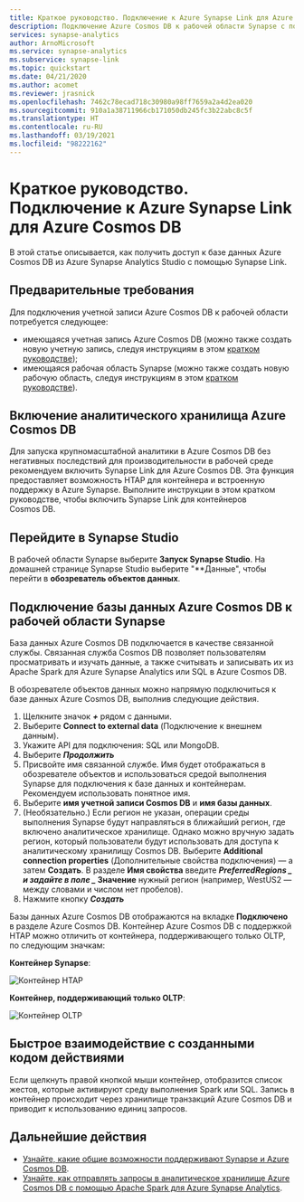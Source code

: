 ```yaml
---
title: Краткое руководство. Подключение к Azure Synapse Link для Azure Cosmos DB
description: Подключение Azure Cosmos DB к рабочей области Synapse с помощью Synapse Link
services: synapse-analytics
author: ArnoMicrosoft
ms.service: synapse-analytics
ms.subservice: synapse-link
ms.topic: quickstart
ms.date: 04/21/2020
ms.author: acomet
ms.reviewer: jrasnick
ms.openlocfilehash: 7462c78ecad718c30980a98ff7659a2a4d2ea020
ms.sourcegitcommit: 910a1a38711966cb171050db245fc3b22abc8c5f
ms.translationtype: HT
ms.contentlocale: ru-RU
ms.lasthandoff: 03/19/2021
ms.locfileid: "98222162"
---
```

# <a name="quickstart-connect-to-azure-synapse-link-for-azure-cosmos-db"></a>Краткое руководство. Подключение к Azure Synapse Link для Azure Cosmos DB

В этой статье описывается, как получить доступ к базе данных Azure Cosmos DB из Azure Synapse Analytics Studio с помощью Synapse Link. 

## <a name="prerequisites"></a>Предварительные требования

Для подключения учетной записи Azure Cosmos DB к рабочей области потребуется следующее:

* имеющаяся учетная запись Azure Cosmos DB (можно также создать новую учетную запись, следуя инструкциям в этом [кратком руководстве](../cosmos-db/how-to-manage-database-account.md));
* имеющаяся рабочая область Synapse (можно также создать новую рабочую область, следуя инструкциям в этом [кратком руководстве](./quickstart-create-workspace.md)). 

## <a name="enable-azure-cosmos-db-analytical-store"></a>Включение аналитического хранилища Azure Cosmos DB

Для запуска крупномасштабной аналитики в Azure Cosmos DB без негативных последствий для производительности в рабочей среде рекомендуем включить Synapse Link для Azure Cosmos DB. Эта функция предоставляет возможность HTAP для контейнера и встроенную поддержку в Azure Synapse. Выполните инструкции в этом кратком руководстве, чтобы включить Synapse Link для контейнеров Cosmos DB.

## <a name="navigate-to-synapse-studio"></a>Перейдите в Synapse Studio

В рабочей области Synapse выберите **Запуск Synapse Studio**. На домашней странице Synapse Studio выберите "**Данные", чтобы перейти в **обозреватель объектов данных**.

## <a name="connect-an-azure-cosmos-db-database-to-a-synapse-workspace"></a>Подключение базы данных Azure Cosmos DB к рабочей области Synapse

База данных Azure Cosmos DB подключается в качестве связанной службы. Связанная служба Cosmos DB позволяет пользователям просматривать и изучать данные, а также считывать и записывать их из Apache Spark для Azure Synapse Analytics или SQL в Azure Cosmos DB.

В обозревателе объектов данных можно напрямую подключиться к базе данных Azure Cosmos DB, выполнив следующие действия.

1. Щелкните значок ***+*** рядом с данными.
2. Выберите **Connect to external data** (Подключение к внешнем данным).
3. Укажите API для подключения: SQL или MongoDB.
4. Выберите ***Продолжить***
5. Присвойте имя связанной службе. Имя будет отображаться в обозревателе объектов и использоваться средой выполнения Synapse для подключения к базе данных и контейнерам. Рекомендуем использовать понятное имя.
6. Выберите **имя учетной записи Cosmos DB** и **имя базы данных**.
7. (Необязательно.) Если регион не указан, операции среды выполнения Synapse будут направляться в ближайший регион, где включено аналитическое хранилище. Однако можно вручную задать регион, который пользователи будут использовать для доступа к аналитическому хранилищу Cosmos DB. Выберите **Additional connection properties** (Дополнительные свойства подключения) — а затем **Создать**. В разделе **Имя свойства** введите **_PreferredRegions_ *_ и задайте в поле _* Значение** нужный регион (например, WestUS2 — между словами и числом нет пробелов).
8. Нажмите кнопку ***Создать***

Базы данных Azure Cosmos DB отображаются на вкладке **Подключено** в разделе Azure Cosmos DB. Контейнер Azure Cosmos DB с поддержкой HTAP можно отличить от контейнера, поддерживающего только OLTP, по следующим значкам:

**Контейнер Synapse**:

![Контейнер HTAP](./media/quickstart-connect-synapse-link-cosmosdb/htap-container.png)

**Контейнер, поддерживающий только OLTP**:

![Контейнер OLTP](./media/quickstart-connect-synapse-link-cosmosdb/oltp-container.png)

## <a name="quickly-interact-with-code-generated-actions"></a>Быстрое взаимодействие с созданными кодом действиями

Если щелкнуть правой кнопкой мыши контейнер, отобразится список жестов, которые активируют среду выполнения Spark или SQL. Запись в контейнер происходит через хранилище транзакций Azure Cosmos DB и приводит к использованию единиц запросов.  

## <a name="next-steps"></a>Дальнейшие действия

* [Узнайте, какие общие возможности поддерживают Synapse и Azure Cosmos DB](./synapse-link/concept-synapse-link-cosmos-db-support.md).
* [Узнайте, как отправлять запросы в аналитическое хранилище Azure Cosmos DB с помощью Apache Spark для Azure Synapse Analytics](synapse-link/how-to-query-analytical-store-spark.md).